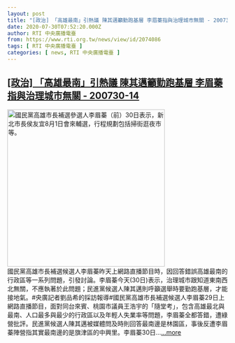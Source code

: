 ```yaml
---
layout: post
title: "[政治] 「高雄最南」引熱議 陳其邁籲勤跑基層 李眉蓁指與治理城市無關 - 200730-14"
date: 2020-07-30T07:52:20.000Z
author: RTI 中央廣播電臺
from: https://www.rti.org.tw/news/view/id/2074086
tags: [ RTI 中央廣播電臺 ]
categories: [ news, RTI 中央廣播電臺 ]
---
```

<!--1596095540000-->
[[政治] 「高雄最南」引熱議 陳其邁籲勤跑基層 李眉蓁指與治理城市無關 - 200730-14](https://www.rti.org.tw/news/view/id/2074086)
------

<div>
<img src="https://static.rti.org.tw/assets/thumbnails/2020/07/30/20200730000042M.jpg" width="360" alt="國民黨高雄市長補選參選人李眉蓁（前）30日表示，新北市長侯友宜8月1日會來輔選，行程規劃包括掃街逛夜市等。" title="國民黨高雄市長補選參選人李眉蓁（前）30日表示，新北市長侯友宜8月1日會來輔選，行程規劃包括掃街逛夜市等。"><br>國民黨高雄市長補選候選人李眉蓁昨天上網路直播節目時，因回答錯誤高雄最南的行政區等一系列問題，引發討論。李眉蓁今天(30日)表示，治理城市跟知道東南西北無關，不應執著於此問題；民進黨候選人陳其邁則呼籲選舉時要勤跑基層，才能接地氣。#央廣記者劉品希的採訪報導#國民黨高雄市長補選候選人李眉蓁29日上網路直播節目，面對同台來賓、桃園市議員王浩宇的「隨堂考」，包含高雄最北與最南、人口最多與最少的行政區以及年輕人失業率等問題，李眉蓁全都答錯，遭綠營批評。民進黨候選人陳其邁被媒體問及時則回答最南邊是林園區，事後反遭李眉蓁陣營指其實最南邊的是旗津區的中興里。李眉蓁30日...<a target="_blank" href="https://www.rti.org.tw/news/view/id/2074086">...more</a>
</div>
